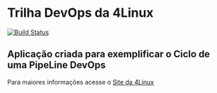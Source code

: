 # Trilha DevOps da 4Linux

<!-- Altere a Flag abaixo com sua URL do Travis -->
[![Build Status](https://travis-ci.org/rgbarreto/DevOpsLab-HelloWorld.svg?branch=master)](https://travis-ci.org/rgbarreto/DevOpsLab-HelloWorld)

## Aplicação criada para exemplificar o Ciclo de uma PipeLine DevOps


Para maiores informações acesse o [Site da 4Linux](https://www.4linux.com.br/cursos/devops)
